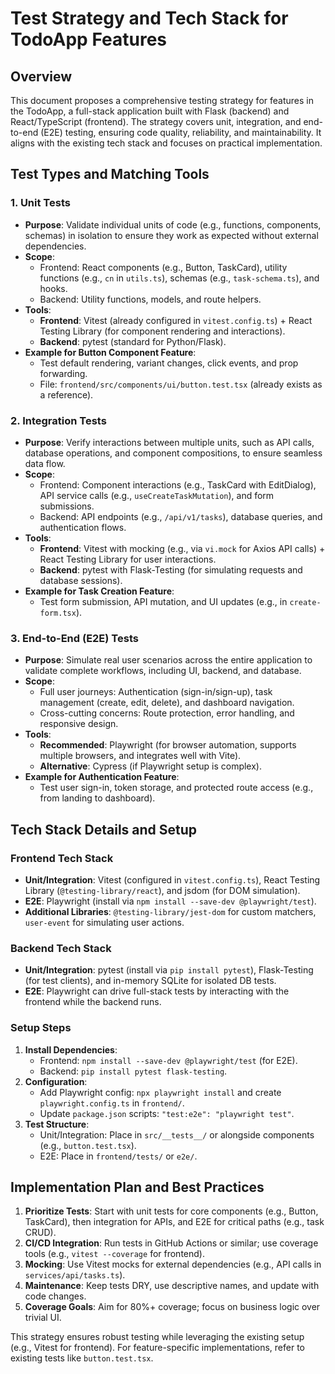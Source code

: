 # Test Strategy and Tech Stack for TodoApp Features

## Overview
This document proposes a comprehensive testing strategy for features in the TodoApp, a full-stack application built with Flask (backend) and React/TypeScript (frontend). The strategy covers unit, integration, and end-to-end (E2E) testing, ensuring code quality, reliability, and maintainability. It aligns with the existing tech stack and focuses on practical implementation.

## Test Types and Matching Tools

### 1. Unit Tests
- **Purpose**: Validate individual units of code (e.g., functions, components, schemas) in isolation to ensure they work as expected without external dependencies.
- **Scope**: 
  - Frontend: React components (e.g., Button, TaskCard), utility functions (e.g., `cn` in `utils.ts`), schemas (e.g., `task-schema.ts`), and hooks.
  - Backend: Utility functions, models, and route helpers.
- **Tools**:
  - **Frontend**: Vitest (already configured in `vitest.config.ts`) + React Testing Library (for component rendering and interactions).
  - **Backend**: pytest (standard for Python/Flask).
- **Example for Button Component Feature**:
  - Test default rendering, variant changes, click events, and prop forwarding.
  - File: `frontend/src/components/ui/button.test.tsx` (already exists as a reference).

### 2. Integration Tests
- **Purpose**: Verify interactions between multiple units, such as API calls, database operations, and component compositions, to ensure seamless data flow.
- **Scope**:
  - Frontend: Component interactions (e.g., TaskCard with EditDialog), API service calls (e.g., `useCreateTaskMutation`), and form submissions.
  - Backend: API endpoints (e.g., `/api/v1/tasks`), database queries, and authentication flows.
- **Tools**:
  - **Frontend**: Vitest with mocking (e.g., via `vi.mock` for Axios API calls) + React Testing Library for user interactions.
  - **Backend**: pytest with Flask-Testing (for simulating requests and database sessions).
- **Example for Task Creation Feature**:
  - Test form submission, API mutation, and UI updates (e.g., in `create-form.tsx`).

### 3. End-to-End (E2E) Tests
- **Purpose**: Simulate real user scenarios across the entire application to validate complete workflows, including UI, backend, and database.
- **Scope**:
  - Full user journeys: Authentication (sign-in/sign-up), task management (create, edit, delete), and dashboard navigation.
  - Cross-cutting concerns: Route protection, error handling, and responsive design.
- **Tools**:
  - **Recommended**: Playwright (for browser automation, supports multiple browsers, and integrates well with Vite).
  - **Alternative**: Cypress (if Playwright setup is complex).
- **Example for Authentication Feature**:
  - Test user sign-in, token storage, and protected route access (e.g., from landing to dashboard).

## Tech Stack Details and Setup

### Frontend Tech Stack
- **Unit/Integration**: Vitest (configured in `vitest.config.ts`), React Testing Library (`@testing-library/react`), and jsdom (for DOM simulation).
- **E2E**: Playwright (install via `npm install --save-dev @playwright/test`).
- **Additional Libraries**: `@testing-library/jest-dom` for custom matchers, `user-event` for simulating user actions.

### Backend Tech Stack
- **Unit/Integration**: pytest (install via `pip install pytest`), Flask-Testing (for test clients), and in-memory SQLite for isolated DB tests.
- **E2E**: Playwright can drive full-stack tests by interacting with the frontend while the backend runs.

### Setup Steps
1. **Install Dependencies**:
   - Frontend: `npm install --save-dev @playwright/test` (for E2E).
   - Backend: `pip install pytest flask-testing`.
2. **Configuration**:
   - Add Playwright config: `npx playwright install` and create `playwright.config.ts` in `frontend/`.
   - Update `package.json` scripts: `"test:e2e": "playwright test"`.
3. **Test Structure**:
   - Unit/Integration: Place in `src/__tests__/` or alongside components (e.g., `button.test.tsx`).
   - E2E: Place in `frontend/tests/` or `e2e/`.

## Implementation Plan and Best Practices
1. **Prioritize Tests**: Start with unit tests for core components (e.g., Button, TaskCard), then integration for APIs, and E2E for critical paths (e.g., task CRUD).
2. **CI/CD Integration**: Run tests in GitHub Actions or similar; use coverage tools (e.g., `vitest --coverage` for frontend).
3. **Mocking**: Use Vitest mocks for external dependencies (e.g., API calls in `services/api/tasks.ts`).
4. **Maintenance**: Keep tests DRY, use descriptive names, and update with code changes.
5. **Coverage Goals**: Aim for 80%+ coverage; focus on business logic over trivial UI.

This strategy ensures robust testing while leveraging the existing setup (e.g., Vitest for frontend). For feature-specific implementations, refer to existing tests like `button.test.tsx`.
